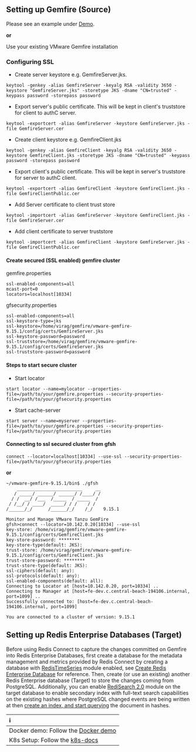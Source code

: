 ## Setting up Gemfire (Source)

Please see an example under [Demo](demo/setup_gemfire.sh).

**or**

Use your existing VMware Gemfire installation

### Configuring SSL

* Create server keystore e.g. GemfireServer.jks.<p>
````shell
keytool -genkey -alias GemfireServer -keyalg RSA -validity 3650 -keystore "GemfireServer.jks" -storetype JKS -dname "CN=trusted" -keypass password -storepass password
````

* Export server's public certificate. This will be kept in client's truststore for client to authC server.
````shell
keytool -exportcert -alias GemfireServer -keystore GemfireServer.jks -file GemfireServer.cer
````

* Create client keystore e.g. GemfireClient.jks
````shell
keytool -genkey -alias GemfireClient -keyalg RSA -validity 3650 -keystore GemfireClient.jks -storetype JKS -dname "CN=trusted" -keypass password -storepass password
````

* Export client's public certificate. This will be kept in server's truststore for server to authC client.
````shell
keytool -exportcert -alias GemfireClient -keystore GemfireClient.jks -file GemfireClientPublic.cer
````

* Add Server certificate to client trust store
````shell
keytool -importcert -alias GemfireServer -keystore GemfireClient.jks -file GemfireServer.cer
````

* Add client certificate to server truststore
````shell
keytool -importcert -alias GemfireClient -keystore GemfireServer.jks -file GemfireClientPublic.cer
````

#### Create secured (SSL enabled) gemfire cluster

gemfire.properties
````shell
ssl-enabled-components=all
mcast-port=0
locators=localhost[10334]
````

gfsecurity.properties
````shell
ssl-enabled-components=all
ssl-keystore-type=jks
ssl-keystore=/home/virag/gemfire/vmware-gemfire-9.15.1/config/certs/GemfireServer.jks
ssl-keystore-password=password
ssl-truststore=/home/virag/gemfire/vmware-gemfire-9.15.1/config/certs/GemfireServer.jks
ssl-truststore-password=password
````

#### Steps to start secure cluster

* Start locator
````shell
start locator --name=mylocator --properties-file=/path/to/your/gemfire.properties --security-properties-file=/path/to/your/gfsecurity.properties
````

* Start cache-server
````shell
start server --name=myserver --properties-file=/path/to/your/gemfire.properties --security-properties-file=/path/to/your/gfsecurity.properties
````

#### Connecting to ssl secured cluster from gfsh
````shell
connect --locator=localhost[10334] --use-ssl --security-properties-file=/path/to/your/gfsecurity.properties
````

**or**

````shell
~/vmware-gemfire-9.15.1/bin$ ./gfsh
    _________________________     __
   / _____/ ______/ ______/ /____/ /
  / /  __/ /___  /_____  / _____  /
 / /__/ / ____/  _____/ / /    / /
/______/_/      /______/_/    /_/    9.15.1

Monitor and Manage VMware Tanzu GemFire
gfsh>connect --locator=10.142.0.20[10334] --use-ssl
key-store: /home/virag/gemfire/vmware-gemfire-9.15.1/config/certs/GemfireClient.jks
key-store-password: ********
key-store-type(default: JKS):
trust-store: /home/virag/gemfire/vmware-gemfire-9.15.1/config/certs/GemfireClient.jks
trust-store-password: ********
trust-store-type(default: JKS):
ssl-ciphers(default: any):
ssl-protocols(default: any):
ssl-enabled-components(default: all):
Connecting to Locator at [host=10.142.0.20, port=10334] ..
Connecting to Manager at [host=fe-dev.c.central-beach-194106.internal, port=1099] ..
Successfully connected to: [host=fe-dev.c.central-beach-194106.internal, port=1099]

You are connected to a cluster of version: 9.15.1
````

## Setting up Redis Enterprise Databases (Target)

Before using Redis Connect to capture the changes committed on Gemfire into Redis Enterprise Databases, first create a database for the metadata management and metrics provided by Redis Connect by creating a database with [RedisTimeSeries](https://redis.com/modules/redis-timeseries/) module enabled, see [Create Redis Enterprise Database](https://docs.redis.com/latest/rs/administering/creating-databases/#creating-a-new-redis-database) for reference. Then, create (or use an existing) another Redis Enterprise database (Target) to store the changes coming from PostgreSQL. Additionally, you can enable [RediSearch 2.0](https://redis.com/blog/introducing-redisearch-2-0/) module on the target database to enable secondary index with full-text search capabilities on the existing hashes where PostgreSQL changed events are being written at then [create an index, and start querying](https://oss.redis.com/redisearch/Commands/) the document in hashes.

| ℹ️                                               |
|:-------------------------------------------------|
| Docker demo: Follow the [Docker demo](demo)      |
| K8s Setup: Follow the [k8s-docs](../../k8s-docs) |

